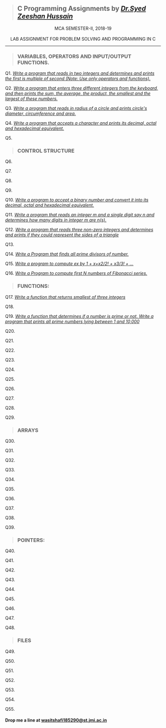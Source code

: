 

> ## **C Programming Assignments by _[Dr.Syed Zeeshan Hussain](https://www.jmi.ac.in/computerscience/faculty-members/Dr_Syed_Zeeshan_Hussain-2203 "See Profile")_**

<div align="center">MCA SEMESTER-II, 2018-19</div>
<br/>

<div align="center">LAB ASSIGNMENT FOR PROBLEM SOLVING AND PROGRAMMING IN C</div>

***

> ### VARIABLES, OPERATORS AND INPUT/OUTPUT FUNCTIONS.

Q1.   _[Write a program that reads in two integers and determines and prints the first is multiple of second (Note: Use only 
    operators and functions).](C%20Programming/Assignments/jmi_p1.c "View Code")_

Q2.   _[Write a program that enters three different integers from the keyboard, and then prints the sum, the average, the 
    product, the smallest and the largest of these numbers.](C%20Programming/Assignments/jmi_p2.c "View Code")_
    
Q3.   _[Write a program that reads in radius of a circle and prints circle's diameter, circumference and area.
](Assignments/jmi_p3.c  "View Code")_

Q4.   _[Write a program that accepts a character and prints its decimal, octal and hexadecimal equivalent.](Assignments/jmi_p4.c "View Code")_

Q5.   _[](Assignments/jmi_p5.c "View Code")_

> ### CONTROL STRUCTURE

Q6.   _[](Assignments/jmi_p6.c "View Code")_

Q7.   _[](Assignments/jmi_p7.c "View Code")_

Q8.   _[](Assignments/jmi_p8.c "View Code")_

Q9.   _[](Assignments/jmi_p9.c "View Code")_

Q10.   _[Write a program to accept a binary number and convert it into its decimal, octal and hexadecimal equivalent.](Assignments/jmi_p10.c "View Code")_

Q11.   _[Write a program that reads an integer m and a single digit say n and determines how many digits in integer m are n(s). ](Assignments/jmi_11.c "View Code")_

Q12.   _[Write a program that reads three non-zero integers and determines and prints if they could represent the sides of a 
    triangle](Assignments/jmi_p12.c "View Code")_

Q13.   _[](Assignments/jmi_p13.c "View Code")_

Q14.   _[Write a Program that finds all prime divisors of number.](Assignments/jmi_p14.c "View Code")_

Q15.   _[Write a program to compute ex by 1 + x+x2/2! + x3/3! + ...](Assignments/jmi_p15.c "View Code")_

Q16.   _[Write a Program to compute first N numbers of Fibonacci series.](Assignments/jmi_p16.c "View Code")_

> ### FUNCTIONS:

Q17.   _[Write a function that returns smallest of three integers](Assignments/jmi_p17.c "View Code")_

Q18.   _[](Assignments/jmi_p18.c "View Code")_

Q19.   _[Write a function that determines if a number is prime or not. Write a program that prints all prime numbers lying 
    between 1 and 10,000](Assignments/jmi_p19.c "View Code")_

Q20.   _[](Assignments/jmi_p20.c "View Code")_


Q21.   _[](Assignments/jmi_p21.c "View Code")_

Q22.   _[](Assignments/jmi_p22.c "View Code")_

Q23.   _[](Assignments/jmi_p23.c "View Code")_

Q24.   _[](Assignments/jmi_p24.c "View Code")_

Q25.   _[](Assignments/jmi_p25.c "View Code")_

Q26.   _[](Assignments/jmi_p26.c "View Code")_

Q27.   _[](Assignments/jmi_p27.c "View Code")_

Q28.   _[](Assignments/jmi_p28.c "View Code")_

Q29.   _[](Assignments/jmi_p29.c "View Code")_

> ### ARRAYS

Q30.   _[](Assignments/jmi_p30.c "View Code")_

Q31.   _[](Assignments/jmi_p31.c "View Code")_

Q32.   _[](Assignments/jmi_p32.c "View Code")_

Q33.   _[](Assignments/jmi_p33.c "View Code")_

Q34.   _[](Assignments/jmi_p34.c "View Code")_

Q35.   _[](Assignments/jmi_p35.c "View Code")_

Q36.   _[](Assignments/jmi_p36.c "View Code")_

Q37.   _[](Assignments/jmi_p37.c "View Code")_

Q38.   _[](Assignments/jmi_p38.c "View Code")_

Q39.   _[](Assignments/jmi_p39.c "View Code")_


> ### POINTERS:
Q40.   _[](Assignments/jmi_p40.c "View Code")_

Q41.   _[](Assignments/jmi_p41.c "View Code")_

Q42.   _[](Assignments/jmi_p42.c "View Code")_

Q43.   _[](Assignments/jmi_p43.c "View Code")_

Q44.   _[](Assignments/jmi_p44.c "View Code")_

Q45.   _[](Assignments/jmi_p45.c "View Code")_

Q46.   _[](Assignments/jmi_p46.c "View Code")_

Q47.   _[](Assignments/jmi_p47.c "View Code")_

Q48.   _[](Assignments/jmi_p48.c "View Code")_

> ### FILES
Q49.   _[](Assignments/jmi_p49.c "View Code")_

Q50.   _[](Assignments/jmi_50.c "View Code")_

Q51.   _[](Assignments/jmi_p51.c "View Code")_

Q52.   _[](Assignments/jmi_p52.c "View Code")_

Q53.   _[](Assignments/jmi_p53.c "View Code")_

Q54.   _[](Assignments/jmi_p54.c "View Code")_

Q55.   _[](Assignments/jmi_p55.c "View Code")_


#### **Drop me a line at** <wasitshafi185290@st.jmi.ac.in>

<!-- Template 
Q#.   _[](Assignments/jmi_p#.c "View Code")_

-->
